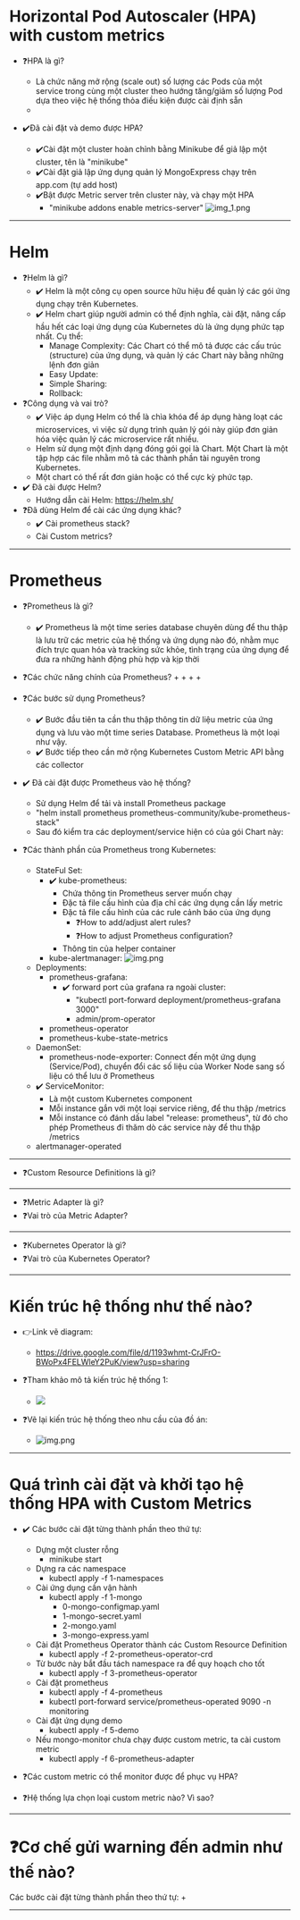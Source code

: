 # Horizontal Pod Autoscaler (HPA) with custom metrics

+ ❓HPA là gì?
    + Là chức năng mở rộng (scale out) số lượng các Pods của một service trong cùng một cluster theo hướng tăng/giảm số
      lượng Pod dựa theo việc hệ thống thỏa điều kiện được cài định sẵn
    +

+ ✔️Đã cài đặt và demo được HPA?
    + ✔️Cài đặt một cluster hoàn chỉnh bằng Minikube để giả lập một cluster, tên là "minikube"
    + ✔️Cài đặt giả lập ứng dụng quản lý MongoExpress chạy trên app.com (tự add host)
    + ✔️Bật được Metric server trên cluster này, và chạy một HPA
        + "minikube addons enable metrics-server"
          ![img_1.png](img/mongo_express_basic_struct.png)

___

# Helm

+ ❓Helm là gì?
    + ✔️ Helm là một công cụ open source hữu hiệu để quản lý các gói ứng dụng chạy trên Kubernetes.
    + ✔️ Helm chart giúp người admin có thể định nghĩa, cài đặt, nâng cấp hầu hết các loại ứng dụng của Kubernetes dù là
      ứng dụng phức tạp nhất. Cụ thể:
        + Manage Complexity: Các Chart có thể mô tả được các cấu trúc (structure) của ứng dụng, và quản lý các Chart này
          bằng những lệnh đơn giản
        + Easy Update:
        + Simple Sharing:
        + Rollback:
+ ❓Công dụng và vai trò?
    + ✔️ Việc áp dụng Helm có thể là chìa khóa để áp dụng hàng loạt các microservices, vì việc sử dụng trình quản lý gói
      này giúp đơn giản hóa việc quản lý các microservice rất nhiều.
    + Helm sử dụng một định dạng đóng gói gọi là Chart. Một Chart là một tập hợp các file nhằm mô tả các thành phần tài
      nguyên trong Kubernetes.
    + Một chart có thể rất đơn giản hoặc có thể cực kỳ phức tạp.
+ ✔️ Đã cài được Helm?
    + Hướng dẫn cài Helm: https://helm.sh/
+ ❓Đã dùng Helm để cài các ứng dụng khác?
    + ✔️ Cài prometheus stack?
    + Cài Custom metrics?

___

# Prometheus

+ ❓Prometheus là gì?
    + ✔️ Prometheus là một time series database chuyên dùng để thu thập là lưu trữ các metric của hệ thống và ứng dụng
      nào đó, nhằm mục đích trực quan hóa và tracking sức khỏe, tình trạng của ứng dụng để đưa ra những hành động phù
      hợp và kịp thời
+ ❓Các chức năng chính của Prometheus?
    +
    +
    +
    +
+ ❓Các bước sử dụng Prometheus?
    + ✔️ Bước đầu tiên ta cần thu thập thông tin dữ liệu metric của ứng dụng và lưu vào một time series Database.
      Prometheus là một loại như vậy.
    + ✔️ Bước tiếp theo cần mở rộng Kubernetes Custom Metric API bằng các collector
+ ✔️ Đã cài đặt được Prometheus vào hệ thống?
    + Sử dụng Helm để tải và install Prometheus package
    + "helm install prometheus prometheus-community/kube-prometheus-stack"
    + Sau đó kiểm tra các deployment/service hiện có của gói Chart này:


+ ❓Các thành phần của Prometheus trong Kubernetes:
    + StateFul Set:
        + ✔️ kube-prometheus:
            + Chứa thông tin Prometheus server muốn chạy
            + Đặc tả file cấu hình của địa chỉ các ứng dụng cần lấy metric
            + Đặc tả file cấu hình của các rule cảnh báo của ứng dụng
                + ❓How to add/adjust alert rules?
                + ❓How to adjust Prometheus configuration?
            + Thông tin của helper container
        + kube-alertmanager:
          ![img.png](img/prometheus_statefulSets.png)
    + Deployments:
        + prometheus-grafana:
            + ✔️ forward port của grafana ra ngoài cluster:
                + "kubectl port-forward deployment/prometheus-grafana 3000"
                + admin/prom-operator
        + prometheus-operator
        + prometheus-kube-state-metrics
    + DaemonSet:
        + prometheus-node-exporter: Connect đến một ứng dụng (Service/Pod), chuyển đổi các số liệu của Worker Node sang
          số liệu có thể lưu ở Prometheus
    + ✔️ ServiceMonitor:
        + Là một custom Kubernetes component
        + Mỗi instance gắn với một loại service riêng, để thu thập /metrics
        + Mỗi instance có đánh dấu label "release: prometheus", từ đó cho phép Prometheus đi thăm dò các service này để
          thu thập /metrics
    + alertmanager-operated

___

+ ❓Custom Resource Definitions là gì?

___

+ ❓Metric Adapter là gì?
+ ❓Vai trò của Metric Adapter?

___

+ ❓Kubernetes Operator là gì?
+ ❓Vai trò của Kubernetes Operator?

___

# Kiến trúc hệ thống như thế nào?

+ 👉️Link vẽ diagram:
    + https://drive.google.com/file/d/1193whmt-CrJFrO-BWoPx4FELWleY2PuK/view?usp=sharing

+ ❓Tham khảo mô tả kiến trúc hệ thống 1:
    + ![](img/HPA_structure.png)
+ ❓Vẽ lại kiến trúc hệ thống theo nhu cầu của đồ án:
    + ![img.png](img/custom_architecture.png)

___

# Quá trình cài đặt và khởi tạo hệ thống HPA with Custom Metrics

+ ✔️ Các bước cài đặt từng thành phần theo thứ tự:
    + Dựng một cluster rỗng
        + minikube start
    + Dựng ra các namespace
        + kubectl apply -f 1-namespaces
    + Cài ứng dụng cần vận hành
        + kubectl apply -f 1-mongo
            + 0-mongo-configmap.yaml
            + 1-mongo-secret.yaml
            + 2-mongo.yaml
            + 3-mongo-express.yaml
    + Cài đặt Prometheus Operator thành các Custom Resource Definition
        + kubectl apply -f 2-prometheus-operator-crd
    + Từ bước này bắt đầu tách namespace ra để quy hoạch cho tốt
        + kubectl apply -f 3-prometheus-operator
    + Cài đặt prometheus
        + kubectl apply -f 4-prometheus
        + kubectl port-forward service/prometheus-operated 9090 -n monitoring
    + Cài đặt ứng dụng demo
        + kubectl apply -f 5-demo
    + Nếu mongo-monitor chưa chạy được custom metric, ta cài custom metric
        + kubectl apply -f 6-prometheus-adapter


+ ❓Các custom metric có thể monitor được để phục vụ HPA?
+ ❓Hệ thống lựa chọn loại custom metric nào? Vì sao?

________
# ❓Cơ chế gửi warning đến admin như thế nào?

Các bước cài đặt từng thành phần theo thứ tự:
+ 
________

